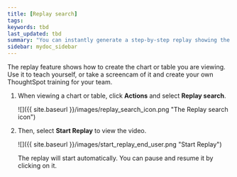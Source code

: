 ```yaml
---
title: [Replay search]
tags:
keywords: tbd
last_updated: tbd
summary: "You can instantly generate a step-by-step replay showing the creation of a table or chart."
sidebar: mydoc_sidebar
---
```

The replay feature shows how to create the chart or table you are viewing. Use it to teach yourself, or take a screencam of it and create your own ThoughtSpot training for your team.

1. When viewing a chart or table, click **Actions** and select **Replay search**.

     ![]({{ site.baseurl }}/images/replay_search_icon.png "The Replay search icon")

2. Then, select **Start Replay** to view the video.

     ![]({{ site.baseurl }}/images/start_replay_end_user.png "Start Replay")

    The replay will start automatically. You can pause and resume it by clicking on it.
